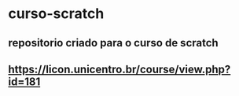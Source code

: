# curso-scratch

## repositorio criado para o curso de scratch

## https://licon.unicentro.br/course/view.php?id=181
